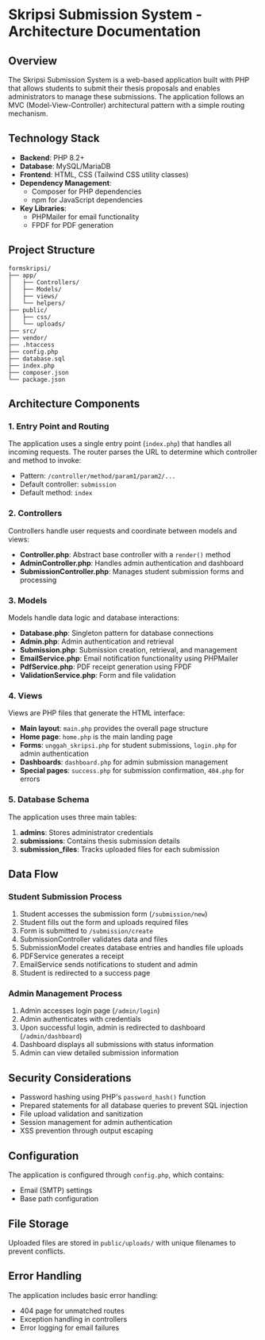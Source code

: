 # Skripsi Submission System - Architecture Documentation

## Overview
The Skripsi Submission System is a web-based application built with PHP that allows students to submit their thesis proposals and enables administrators to manage these submissions. The application follows an MVC (Model-View-Controller) architectural pattern with a simple routing mechanism.

## Technology Stack
- **Backend**: PHP 8.2+
- **Database**: MySQL/MariaDB
- **Frontend**: HTML, CSS (Tailwind CSS utility classes)
- **Dependency Management**: 
  - Composer for PHP dependencies
  - npm for JavaScript dependencies
- **Key Libraries**:
  - PHPMailer for email functionality
  - FPDF for PDF generation

## Project Structure
```
formskripsi/
├── app/
│   ├── Controllers/
│   ├── Models/
│   ├── views/
│   └── helpers/
├── public/
│   ├── css/
│   └── uploads/
├── src/
├── vendor/
├── .htaccess
├── config.php
├── database.sql
├── index.php
├── composer.json
└── package.json
```

## Architecture Components

### 1. Entry Point and Routing
The application uses a single entry point (`index.php`) that handles all incoming requests. The router parses the URL to determine which controller and method to invoke:

- Pattern: `/controller/method/param1/param2/...`
- Default controller: `submission`
- Default method: `index`

### 2. Controllers
Controllers handle user requests and coordinate between models and views:

- **Controller.php**: Abstract base controller with a `render()` method
- **AdminController.php**: Handles admin authentication and dashboard
- **SubmissionController.php**: Manages student submission forms and processing

### 3. Models
Models handle data logic and database interactions:

- **Database.php**: Singleton pattern for database connections
- **Admin.php**: Admin authentication and retrieval
- **Submission.php**: Submission creation, retrieval, and management
- **EmailService.php**: Email notification functionality using PHPMailer
- **PdfService.php**: PDF receipt generation using FPDF
- **ValidationService.php**: Form and file validation

### 4. Views
Views are PHP files that generate the HTML interface:

- **Main layout**: `main.php` provides the overall page structure
- **Home page**: `home.php` is the main landing page
- **Forms**: `unggah_skripsi.php` for student submissions, `login.php` for admin authentication
- **Dashboards**: `dashboard.php` for admin submission management
- **Special pages**: `success.php` for submission confirmation, `404.php` for errors

### 5. Database Schema
The application uses three main tables:

1. **admins**: Stores administrator credentials
2. **submissions**: Contains thesis submission details
3. **submission_files**: Tracks uploaded files for each submission

## Data Flow

### Student Submission Process
1. Student accesses the submission form (`/submission/new`)
2. Student fills out the form and uploads required files
3. Form is submitted to `/submission/create`
4. SubmissionController validates data and files
5. SubmissionModel creates database entries and handles file uploads
6. PDFService generates a receipt
7. EmailService sends notifications to student and admin
8. Student is redirected to a success page

### Admin Management Process
1. Admin accesses login page (`/admin/login`)
2. Admin authenticates with credentials
3. Upon successful login, admin is redirected to dashboard (`/admin/dashboard`)
4. Dashboard displays all submissions with status information
5. Admin can view detailed submission information

## Security Considerations
- Password hashing using PHP's `password_hash()` function
- Prepared statements for all database queries to prevent SQL injection
- File upload validation and sanitization
- Session management for admin authentication
- XSS prevention through output escaping

## Configuration
The application is configured through `config.php`, which contains:
- Email (SMTP) settings
- Base path configuration

## File Storage
Uploaded files are stored in `public/uploads/` with unique filenames to prevent conflicts.

## Error Handling
The application includes basic error handling:
- 404 page for unmatched routes
- Exception handling in controllers
- Error logging for email failures